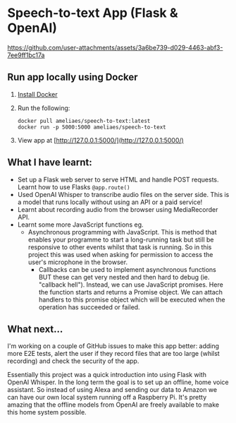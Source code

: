 # Speech-to-text App (Flask & OpenAI)


https://github.com/user-attachments/assets/3a6be739-d029-4463-abf3-7ee9ff1bc17a



## Run app locally using Docker

1. [Install Docker](https://docs.docker.com/get-started/get-docker/)
2. Run the following:

   ```
   docker pull ameliaes/speech-to-text:latest
   docker run -p 5000:5000 ameliaes/speech-to-text
   ```

3. View app at [http://127.0.0.1:5000/](http://127.0.0.1:5000/)

## What I have learnt:

- Set up a Flask web server to serve HTML and handle POST requests. Learnt how to use Flasks `@app.route()`
- Used OpenAI Whisper to transcribe audio files on the server side. This is a model that runs locally without using an API or a paid service!
- Learnt about recording audio from the browser using MediaRecorder API.
- Learnt some more JavaScript functions eg.
  - Asynchronous programming with JavaScript. This is method that enables your programme to start a long-running task but still be responsive to other events whilst that task is running. So in this project this was used when asking for permission to access the user's microphone in the browser.
    - Callbacks can be used to implement asynchronous functions BUT these can get very nested and then hard to debug (ie. "callback hell"). Instead, we can use JavaScript promises. Here the function starts and returns a Promise object. We can attach handlers to this promise object which will be executed when the operation has succeeded or failed.

## What next...

I'm working on a couple of GitHub issues to make this app better: adding more E2E tests, alert the user if they record files that are too large (whilst recording) and check the security of the app.

Essentially this project was a quick introduction into using Flask with OpenAI Whisper. In the long term the goal is to set up an offline, home voice assistant. So instead of using Alexa and sending our data to Amazon we can have our own local system running off a Raspberry Pi. It's pretty amazing that the offline models from OpenAI are freely available to make this home system possible.
